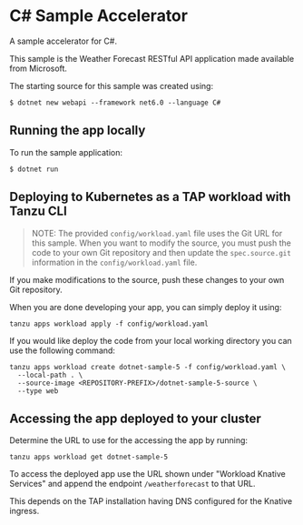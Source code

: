 # C# Sample Accelerator

A sample accelerator for C#.

This sample is the Weather Forecast RESTful API application made available from Microsoft.

The starting source for this sample was created using:
```
$ dotnet new webapi --framework net6.0 --language C#
```

## Running the app locally

To run the sample application:

```
$ dotnet run
```

## Deploying to Kubernetes as a TAP workload with Tanzu CLI

> NOTE: The provided `config/workload.yaml` file uses the Git URL for this sample. When you want to modify the source, you must push the code to your own Git repository and then update the `spec.source.git` information in the `config/workload.yaml` file.

If you make modifications to the source, push these changes to your own Git repository.

When you are done developing your app, you can simply deploy it using:

```
tanzu apps workload apply -f config/workload.yaml
```

If you would like deploy the code from your local working directory you can use the following command:

```
tanzu apps workload create dotnet-sample-5 -f config/workload.yaml \
  --local-path . \
  --source-image <REPOSITORY-PREFIX>/dotnet-sample-5-source \
  --type web
```

## Accessing the app deployed to your cluster

Determine the URL to use for the accessing the app by running:

```
tanzu apps workload get dotnet-sample-5
```

To access the deployed app use the URL shown under "Workload Knative Services" and append the endpoint `/weatherforecast` to that URL.

This depends on the TAP installation having DNS configured for the Knative ingress.
